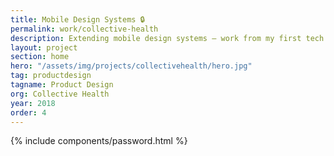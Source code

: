 ```yaml
---
title: Mobile Design Systems 🔒
permalink: work/collective-health
description: Extending mobile design systems – work from my first tech internship
layout: project
section: home
hero: "/assets/img/projects/collectivehealth/hero.jpg"
tag: productdesign
tagname: Product Design
org: Collective Health
year: 2018
order: 4
---
```


<!-- #### Collective Health is an SF startup improving the experience of employer-based healthcare.

During my internship, I learned a great deal about the level of detail that goes into a design system–especially the smallest units like type, icons, and colors. Here's a few pieces of the system that I worked on, plus some extra goodies. -->

{% include components/password.html %}
